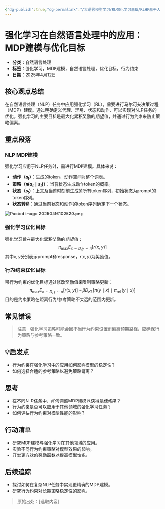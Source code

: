 ```yaml
---
{"dg-publish":true,"dg-permalink":"/大语言模型学习/RL强化学习基础/RLHF基于人类反馈的强化学习/RL在NLP场景下的拓展","dg-home":false,"dg-description":"在此输入笔记的描述","dg-hide":false,"dg-hide-title":false,"dg-show-backlinks":true,"dg-show-local-graph":true,"dg-show-inline-title":true,"dg-pinned":false,"dg-passphrase":"在此输入访问密码","dg-enable-mathjax":false,"dg-enable-mermaid":false,"dg-enable-uml":false,"dg-note-icon":0,"dg-enable-dataview":false,"tags":["NLP"],"permalink":"/大语言模型学习/RL强化学习基础/RLHF基于人类反馈的强化学习/RL在NLP场景下的拓展/","dgShowBacklinks":true,"dgShowLocalGraph":true,"dgShowInlineTitle":true,"dgPassFrontmatter":true,"noteIcon":0,"created":"2025-04-16T10:24:24.000+08:00","updated":"2025-04-16T10:25:32.000+08:00"}
---
```




# 强化学习在自然语言处理中的应用：MDP建模与优化目标
- **分类**：自然语言处理
- **标签**：强化学习，MDP建模，自然语言处理，优化目标，行为约束
- **日期**：2025年4月12日

## 核心观点总结
在自然语言处理（NLP）任务中应用强化学习（RL），需要进行马尔可夫决策过程（MDP）建模。通过明确定义代理、环境、状态和动作，可以实现对NLP任务的优化。强化学习的主要目标是最大化累积奖励的期望值，并通过行为约束来防止策略偏离。


## 重点段落

### NLP MDP建模
强化学习应用于NLP任务时，需进行MDP建模。具体来说：
- **动作（$a_t$）**：生成的token，动作空间为整个词表。
- **策略（$\pi(a_t \mid s_t)$）**：当前状态生成动作token的概率。
- **状态（$s_t$）**：上文及当前时刻前生成的所有token序列，初始状态为prompt的token序列。
- **状态转移**：通过当前状态和动作的token序列确定下一个状态。

![Pasted image 20250416102529.png](/img/user/%E9%99%84%E4%BB%B6/Pasted%20image%2020250416102529.png)


### 强化学习优化目标
强化学习旨在最大化累积奖励的期望值：
$$
\pi_{\max} E_{x \sim D, y \sim \pi} [r(x, y)]
$$
其中$x, y$分别表示prompt和response，$r(x, y)$为奖励值。


### 行为约束优化目标
带行为约束的优化目标通过修改奖励值来限制策略更新：
$$
\pi_{\max} E_{x \sim D, y \sim \pi} [r(x, y)] - \beta D_{KL}[\pi(y \mid x) \parallel \pi_{\text{ref}}(y \mid x)]
$$
目的是约束策略在距离行为/参考策略不太远的范围内更新。


## 常见错误
> 注意：强化学习策略可能会因不当行为约束设置而偏离预期路径，应确保行为策略与参考策略一致。


## 💡启发点
- 行为约束在强化学习中的应用如何影响模型的稳定性？
- 如何选择合适的参考策略以避免策略偏离？


## 思考
- 在不同NLP任务中，如何调整MDP建模以获得最佳结果？
- 行为约束是否可以应用于其他领域的强化学习任务？
- 如何评估行为约束对模型性能的影响？


## 行动清单
- 研究MDP建模与强化学习在其他领域的应用。
- 实验不同行为约束策略对模型效果的影响。
- 开发更有效的奖励函数以提高模型性能。


## 后续追踪
- 探讨如何在复杂NLP任务中实现更精确的MDP建模。
- 研究行为约束对长期策略稳定性的影响。

> 原始出处：[选取内容]

